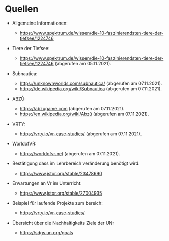 
# Quellen
* Allgemeine Informationen:
  * https://www.spektrum.de/wissen/die-10-faszinierendsten-tiere-der-tiefsee/1224746
* Tiere der Tiefsee:
  * https://www.spektrum.de/wissen/die-10-faszinierendsten-tiere-der-tiefsee/1224746
(abgerufen am 05.11.2021).

* Subnautica:	
  * https://unknownworlds.com/subnautica/  (abgerufen am 07.11.2021).
  * https://de.wikipedia.org/wiki/Subnautica
(abgerufen am 07.11.2021).


* ABZÙ:
  * https://abzugame.com
(abgerufen am 07.11.2021).
  * https://en.wikipedia.org/wiki/Abzû
(abgerufen am 07.11.2021).
* VRTY:
  * https://vrty.io/vr-case-studies/
(abgerufen am 07.11.2021).
* WorldofVR:
  * https://worldofvr.net
(abgerufen am 07.11.2021).
* Bestätigung dass im Lehrbereich veränderung benötigt wird:
  * https://www.jstor.org/stable/23478690 
* Erwartungen an Vr im Unterricht:
  * https://www.jstor.org/stable/27004935 
* Beispiel für laufende Projekte zum bereich:
  * https://vrty.io/vr-case-studies/
* Übersicht über die Nachhaltigkeits Ziele der UN:
  * https://sdgs.un.org/goals 


